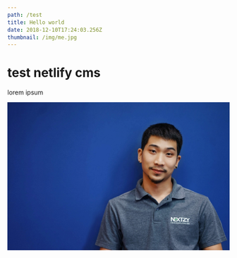 ```yaml
---
path: /test
title: Hello world
date: 2018-12-10T17:24:03.256Z
thumbnail: /img/me.jpg
---
```

# **test netlify cms**

lorem ipsum

![HD me](/img/dsc01242.jpg)
